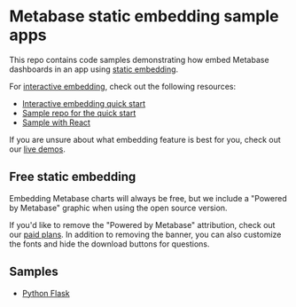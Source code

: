 # Metabase static embedding sample apps

This repo contains code samples demonstrating how embed Metabase dashboards in an app using [static embedding](https://www.metabase.com/docs/latest/embedding/static-embedding).

For [interactive embedding](https://www.metabase.com/docs/latest/embedding/interactive-embedding), check out the following resources:

* [Interactive embedding quick start](https://www.metabase.com/learn/customer-facing-analytics/interactive-embedding-quick-start)
* [Sample repo for the quick start](https://github.com/metabase/metabase-nodejs-express-interactive-embedding-sample)
* [Sample with React](https://github.com/metabase/sso-examples/tree/master/app-embed-example)

If you are unsure about what embedding feature is best for you, check out our [live demos](https://www.metabase.com/embedding-demo).

## Free static embedding

Embedding Metabase charts will always be free, but we include a "Powered by Metabase" graphic when using the open source version.

If you'd like to remove the "Powered by Metabase" attribution, check out our [paid plans](https://www.metabase.com/pricing/). In addition to removing the banner, you can also customize the fonts and hide the download buttons for questions. 

## Samples
* [Python Flask](/python)
